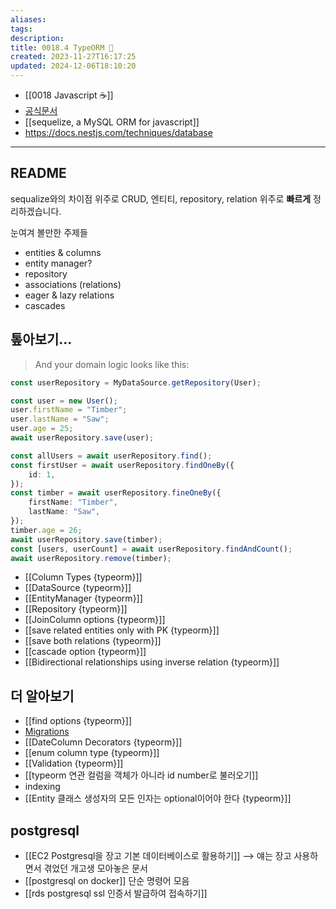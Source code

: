 ```yaml
---
aliases: 
tags: 
description:
title: 0018.4 TypeORM 💾
created: 2023-11-27T16:17:25
updated: 2024-12-06T18:10:20
---
```

- [[0018 Javascript ☕️]]
- [공식문서](https://typeorm.io/)
- [[sequelize, a MySQL ORM for javascript]]
- <https://docs.nestjs.com/techniques/database>
___

## README

sequalize와의 차이점 위주로 CRUD, 엔티티, repository, relation 위주로 **빠르게** 정리하겠습니다.

눈여겨 볼만한 주제들

- entities & columns
- entity manager?
- repository
- associations (relations)
- eager & lazy relations
- cascades

## 톺아보기...

> And your domain logic looks like this:

```ts
const userRepository = MyDataSource.getRepository(User);

const user = new User();
user.firstName = "Timber";
user.lastName = "Saw";
user.age = 25;
await userRepository.save(user);

const allUsers = await userRepository.find();
const firstUser = await userRepository.findOneBy({
	id: 1,
});
const timber = await userRepository.fineOneBy({
	firstName: "Timber",
	lastName: "Saw",
});
timber.age = 26;
await userRepository.save(timber);
const [users, userCount] = await userRepository.findAndCount();
await userRepository.remove(timber);
```

- [[Column Types {typeorm}]]
- [[DataSource {typeorm}]]
- [[EntityManager {typeorm}]]
- [[Repository {typeorm}]]
- [[JoinColumn options {typeorm}]]
- [[save related entities only with PK {typeorm}]]
- [[save both relations {typeorm}]]
- [[cascade option {typeorm}]]
- [[Bidirectional relationships using inverse relation {typeorm}]]

## 더 알아보기

- [[find options {typeorm}]]
- [Migrations](https://docs.nestjs.com/techniques/database#multiple-databases)
- [[DateColumn Decorators {typeorm}]]
- [[enum column type {typeorm}]]
- [[Validation {typeorm}]]
- [[typeorm 연관 컬럼을 객체가 아니라 id number로 불러오기]]
- indexing
- [[Entity 클래스 생성자의 모든 인자는 optional이어야 한다 {typeorm}]]

## postgresql

- [[EC2 Postgresql을 장고 기본 데이터베이스로 활용하기]] ⟶ 얘는 장고 사용하면서 겪었던 개고생 모아놓은 문서
- [[postgresql on docker]] 단순 명령어 모음
- [[rds postgresql ssl 인증서 발급하여 접속하기]]
